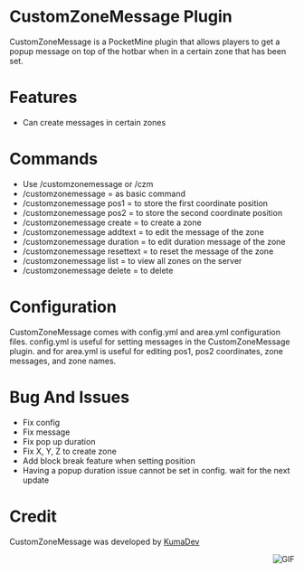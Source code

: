 # CustomZoneMessage Plugin
CustomZoneMessage is a PocketMine plugin that allows players to get a popup message on top of the hotbar when in a certain zone that has been set.

# Features
- Can create messages in certain zones

# Commands
- Use /customzonemessage or /czm
- /customzonemessage = as basic command
- /customzonemessage pos1 = to store the first coordinate position
- /customzonemessage pos2 = to store the second coordinate position
- /customzonemessage create = to create a zone
- /customzonemessage addtext = to edit the message of the zone
- /customzonemessage duration = to edit duration message of the zone
- /customzonemessage resettext = to reset the message of the zone
- /customzonemessage list = to view all zones on the server
- /customzonemessage delete = to delete

# Configuration
CustomZoneMessage comes with config.yml and area.yml configuration files. config.yml is useful for setting messages in the CustomZoneMessage plugin. and for area.yml is useful for editing pos1, pos2 coordinates, zone messages, and zone names.

# Bug And Issues
- Fix config
- Fix message
- Fix pop up duration
- Fix X, Y, Z to create zone
- Add block break feature when setting position
- Having a popup duration issue cannot be set in config. wait for the next update

# Credit
CustomZoneMessage was developed by [KumaDev](https://github.com/KumaaDev)
  
<img align="right" alt="GIF" src="https://i.pinimg.com/originals/e4/26/70/e426702edf874b181aced1e2fa5c6cde.gif" />

